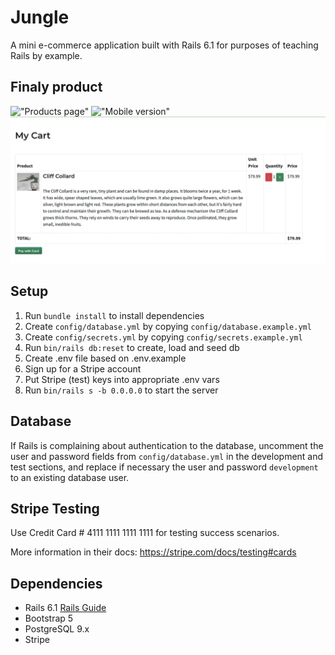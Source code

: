 # Jungle

A mini e-commerce application built with Rails 6.1 for purposes of teaching Rails by example.

## Finaly product

!["Products page"](https://github.com/teedrm/jungle-rails/blob/master/docs/Screenshot%202023-02-01%20at%205.56.33%20PM.png)
!["Mobile version"](https://github.com/teedrm/jungle-rails/blob/master/docs/Screenshot%202023-02-01%20at%205.56.09%20PM.png)
!["Cart"](https://github.com/teedrm/jungle-rails/blob/master/docs/Screenshot%202023-02-01%20at%205.56.56%20PM.png)

## Setup

1. Run `bundle install` to install dependencies
2. Create `config/database.yml` by copying `config/database.example.yml`
3. Create `config/secrets.yml` by copying `config/secrets.example.yml`
4. Run `bin/rails db:reset` to create, load and seed db
5. Create .env file based on .env.example
6. Sign up for a Stripe account
7. Put Stripe (test) keys into appropriate .env vars
8. Run `bin/rails s -b 0.0.0.0` to start the server

## Database

If Rails is complaining about authentication to the database, uncomment the user and password fields from `config/database.yml` in the development and test sections, and replace if necessary the user and password `development` to an existing database user.

## Stripe Testing

Use Credit Card # 4111 1111 1111 1111 for testing success scenarios.

More information in their docs: <https://stripe.com/docs/testing#cards>

## Dependencies

- Rails 6.1 [Rails Guide](http://guides.rubyonrails.org/v6.1/)
- Bootstrap 5
- PostgreSQL 9.x
- Stripe
